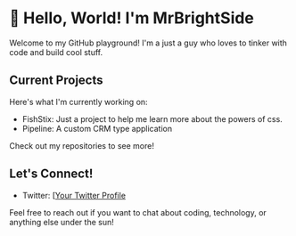 # 👋 Hello, World! I'm MrBrightSide

Welcome to my GitHub playground! I'm a just a guy who loves to tinker with code and build cool stuff.

## Current Projects
Here's what I'm currently working on:

- FishStix: Just a project to help me learn more about the powers of css.
- Pipeline: A custom CRM type application

Check out my repositories to see more!


## Let's Connect!
- Twitter: [[Your Twitter Profile](link/to/twitter](https://twitter.com/Mr__Br1ghtSide))

Feel free to reach out if you want to chat about coding, technology, or anything else under the sun!


